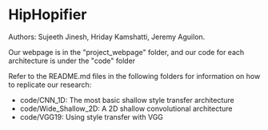 # HipHopifier

Authors: Sujeeth Jinesh, Hriday Kamshatti, Jeremy Aguilon.

Our webpage is in the "project_webpage" folder, and our code for each architecture is under the "code" folder

Refer to the README.md files in the following folders for information on how to replicate our research:
* code/CNN_1D: The most basic shallow style transfer architecture
* code/Wide_Shallow_2D: A 2D shallow convolutional architecture
* code/VGG19: Using style transfer with VGG
